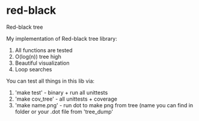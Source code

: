 # red-black
Red-black tree

My implementation of Red-black tree library:
1) All functions are tested
2) O(log(n)) tree high
3) Beautiful visualization
4) Loop searches 

You can test all things in this lib via:
1) 'make test' - binary + run all unittests
2) 'make cov_tree' - all unittests + coverage
3) 'make name.png' - run dot to make png from tree (name you can find in folder or your .dot file from 'tree_dump' 
